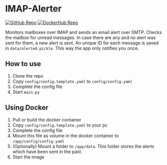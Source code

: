 # IMAP-Alerter

[![GitHub Repo](https://img.shields.io/badge/GitHub-repo-brightgreen?logo=github)](https://github.com/JenswBE/imap-alerter)
[![DockerHub Repo](https://img.shields.io/badge/DockerHub-repo-blue?logo=docker)](https://hub.docker.com/r/jenswbe/imap-alerter)

Monitors mailboxes over IMAP and sends an email alert over SMTP.
Checks the mailbox for unread messages. In case there are any and no alert was sent for them, a new alert is sent. An unique ID for each message is saved in `data/alerted.pickle`. This way the app only notifies you once.

## How to use
1. Clone the repo
2. Copy `config/config.template.yaml` to `config/config.yaml`
3. Complete the config file
4. Start `main.py`

## Using Docker
1. Pull or build the docker container
2. Copy `config/config.template.yaml` to your pc
3. Complete the config file
4. Mount this file as volume in the docker container to `/app/config/config.yaml`
5. (Optionally) Mount a folder to `/app/data`. This folder stores the alerts which have been sent in the past.
6. Start the image